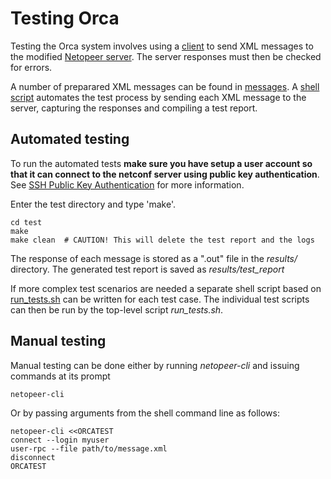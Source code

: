 # Testing Orca

Testing the Orca system involves using a [client](../cli) to send XML messages to the modified [Netopeer server](../server). The server responses must then be checked for errors.

A number of preparared XML messages can be found in [messages](./messages). A [shell script](./run_tests.sh) automates the test process by sending each XML message to the server, capturing the responses and compiling a test report.

## Automated testing
To run the automated tests **make sure you have setup a user account so that it can connect to the netconf server using public key authentication**. See [SSH Public Key Authentication](https://guardtime.atlassian.net/wiki/display/OE/SSH+public+key+authentication) for more information.

Enter the test directory and type 'make'.

~~~
cd test
make
make clean  # CAUTION! This will delete the test report and the logs
~~~

The response of each message is stored as a ".out" file in the *results/* directory. The generated test report is saved as *results/test_report*

If more complex test scenarios are needed a separate shell script based on [run_tests.sh](./run_tests.sh) can be written for each test case. The individual test scripts can then be run by the top-level script *run_tests.sh*.

## Manual testing
Manual testing can be done either by running *netopeer-cli* and issuing commands at its prompt

~~~
netopeer-cli
~~~

Or by passing arguments from the shell command line as follows:

~~~
netopeer-cli <<ORCATEST
connect --login myuser
user-rpc --file path/to/message.xml
disconnect
ORCATEST
~~~

